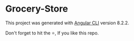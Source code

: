 # Grocery-Store
This project was generated with [Angular CLI](https://github.com/angular/angular-cli) version 8.2.2.

Don't forget to hit the ⭐, If you like this repo.
